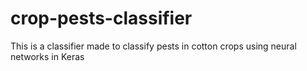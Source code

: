 # crop-pests-classifier
This is a classifier made to classify pests in cotton crops using neural networks in Keras 

